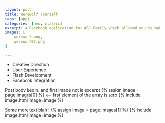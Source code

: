 ```yaml
---
layout: post
title: Werewolf Yourself
tags: [app]
categories: [new, classic]
excerpt: A Facebook application for ABC Family which allowed you to make your picture into a werewolf and send to your friends.
images: [
	werewolf.png, 
	werewolf02.png
]

---
```


- Creative Direction
- User Experience
- Flash Development
- Facebook Integration

Post body begin, and first image not in excerpt
{% assign image = page.images[0] %} <-- first element of the array is zero
{% include image.html image=image %}

Some more text blah !
{% assign image = page.images[1] %}
{% include image.html image=image %}